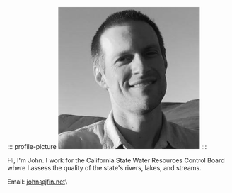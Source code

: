 ::: profile-picture
![](images/johninman.jpg)
:::

Hi, I'm John. I work for the California State Water Resources Control Board
where I assess the quality of the state\'s rivers, lakes, and streams.
 
Email: <john@jfin.net>\
